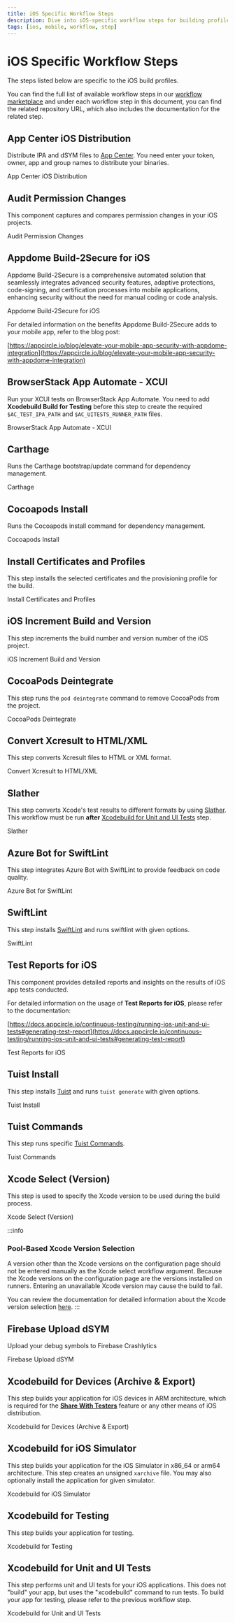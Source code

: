 ```yaml
---
title: iOS Specific Workflow Steps
description: Dive into iOS-specific workflow steps for building profiles. Access our workflow marketplace for a comprehensive list.
tags: [ios, mobile, workflow, step]
---
```


# iOS Specific Workflow Steps

The steps listed below are specific to the iOS build profiles.

You can find the full list of available workflow steps in our [workflow marketplace](https://github.com/appcircleio/appcircle-workflow-components) and under each workflow step in this document, you can find the related repository URL, which also includes the documentation for the related step.

## App Center iOS Distribution

Distribute IPA and dSYM files to [App Center](https://appcenter.ms/). You need enter your token, owner, app and group names to distribute your binaries.

<ContentRef url="/workflows/ios-specific-workflow-steps/appcenter-ios-distribution">
    App Center iOS Distribution
</ContentRef>

## Audit Permission Changes

This component captures and compares permission changes in your iOS projects.

<ContentRef url="/workflows/ios-specific-workflow-steps/audit-permission-change">
    Audit Permission Changes
</ContentRef>

## Appdome Build-2Secure for iOS

Appdome Build-2Secure is a comprehensive automated solution that seamlessly integrates advanced security features, adaptive protections, code-signing, and certification processes into mobile applications, enhancing security without the need for manual coding or code analysis.

<ContentRef url="/workflows/ios-specific-workflow-steps/appdome-build-to-secure-for-ios">
    Appdome Build-2Secure for iOS
</ContentRef>

For detailed information on the benefits Appdome Build-2Secure adds to your mobile app, refer to the blog post:

[https://appcircle.io/blog/elevate-your-mobile-app-security-with-appdome-integration](https://appcircle.io/blog/elevate-your-mobile-app-security-with-appdome-integration)

## BrowserStack App Automate - XCUI

Run your XCUI tests on BrowserStack App Automate. You need to add **Xcodebuild Build for Testing** before this step to create the required `$AC_TEST_IPA_PATH` and `$AC_UITESTS_RUNNER_PATH` files.

<ContentRef url="/workflows/ios-specific-workflow-steps/browserstack-app-automation">
    BrowserStack App Automate - XCUI
</ContentRef>

## Carthage

Runs the Carthage bootstrap/update command for dependency management.

<ContentRef url="/workflows/ios-specific-workflow-steps/carthage">
    Carthage
</ContentRef>

## Cocoapods Install

Runs the Cocoapods install command for dependency management.

<ContentRef url="/workflows/ios-specific-workflow-steps/cocoapods-install">
    Cocoapods Install
</ContentRef>

## Install Certificates and Profiles

This step installs the selected certificates and the provisioning profile for the build.

<ContentRef url="/workflows/ios-specific-workflow-steps/install-certificates-provisions">
    Install Certificates and Profiles
</ContentRef>

## iOS Increment Build and Version

This step increments the build number and version number of the iOS project.

<ContentRef url="/workflows/ios-specific-workflow-steps/ios-increment-build-and-version-number">
    iOS Increment Build and Version
</ContentRef>

## CocoaPods Deintegrate

This step runs the `pod deintegrate` command to remove CocoaPods from the project.

<ContentRef url="/workflows/ios-specific-workflow-steps/cocoapods-deintegrate">
    CocoaPods Deintegrate
</ContentRef>

## Convert Xcresult to HTML/XML

This step converts Xcresult files to HTML or XML format.

<ContentRef url="/workflows/ios-specific-workflow-steps/convert-xcresult-to-xml-html">
    Convert Xcresult to HTML/XML
</ContentRef>

## Slather

This step converts Xcode's test results to different formats by using [Slather](https://github.com/SlatherOrg/slather/). This workflow must be run **after** [Xcodebuild for Unit and UI Tests](#xcodebuild-for-unit-and-ui-tests) step.

<ContentRef url="/workflows/ios-specific-workflow-steps/slather">
    Slather
</ContentRef>

## Azure Bot for SwiftLint

This step integrates Azure Bot with SwiftLint to provide feedback on code quality.

<ContentRef url="/workflows/ios-specific-workflow-steps/azure-bot-for-swiftlint">
    Azure Bot for SwiftLint
</ContentRef>

## SwiftLint

This step installs [SwiftLint](https://github.com/realm/SwiftLint/) and runs swiftlint with given options.

<ContentRef url="/workflows/ios-specific-workflow-steps/swiftlint">
    SwiftLint
</ContentRef>

## Test Reports for iOS

This component provides detailed reports and insights on the results of iOS app tests conducted.

For detailed information on the usage of **Test Reports for iOS**, please refer to the documentation:

[https://docs.appcircle.io/continuous-testing/running-ios-unit-and-ui-tests#generating-test-report](https://docs.appcircle.io/continuous-testing/running-ios-unit-and-ui-tests#generating-test-report)

<ContentRef url="/workflows/ios-specific-workflow-steps/test-reports-for-ios">
    Test Reports for iOS
</ContentRef>

## Tuist Install

This step installs [Tuist](https://tuist.io/) and runs `tuist generate` with given options.

<ContentRef url="/workflows/ios-specific-workflow-steps/tuist-install">
    Tuist Install
</ContentRef>

## Tuist Commands

This step runs specific [Tuist Commands](https://tuist.io/).

<ContentRef url="/workflows/ios-specific-workflow-steps/tuist-commands">
    Tuist Commands
</ContentRef>

## Xcode Select (Version)

This step is used to specify the Xcode version to be used during the build process.

<ContentRef url="/workflows/ios-specific-workflow-steps/xcode-select">
Xcode Select (Version)
</ContentRef>

:::info

### Pool-Based Xcode Version Selection

A version other than the Xcode versions on the configuration page should not be entered manually as the Xcode select workflow argument.
Because the Xcode versions on the configuration page are the versions installed on runners.
Entering an unavailable Xcode version may cause the build to fail.

You can review the documentation for detailed information about the Xcode version selection [here](/self-hosted-appcircle/self-hosted-runner/configure-runner/manage-pools/#pool-based-xcode-version-selection).
:::

## Firebase Upload dSYM

Upload your debug symbols to Firebase Crashlytics

<ContentRef url="/workflows/ios-specific-workflow-steps/firebase-upload-dsym">
    Firebase Upload dSYM
</ContentRef>

## Xcodebuild for Devices (Archive & Export)

This step builds your application for iOS devices in ARM architecture, which is required for the [**Share With Testers**](/testing-distribution/create-or-select-a-distribution-profile) feature or any other means of iOS distribution.

<ContentRef url="/workflows/ios-specific-workflow-steps/xcodebuild-for-devices">
    Xcodebuild for Devices (Archive & Export)
</ContentRef>

## Xcodebuild for iOS Simulator

This step builds your application for the iOS Simulator in x86_64 or arm64 architecture. This step creates an unsigned `xarchive` file. You may also optionally install the application for given simulator.

<ContentRef url="/workflows/ios-specific-workflow-steps/xcodebuild-for-ios-simulator">
    Xcodebuild for iOS Simulator
</ContentRef>

## Xcodebuild for Testing

This step builds your application for testing.

<ContentRef url="/workflows/ios-specific-workflow-steps/xcodebuild-for-testing">
    Xcodebuild for Testing
</ContentRef>

## Xcodebuild for Unit and UI Tests

This step performs unit and UI tests for your iOS applications. This does not "build" your app, but uses the "xcodebuild" command to run tests. To build your app for testing, please refer to the previous workflow step.

<ContentRef url="/workflows/ios-specific-workflow-steps/xcodebuild-for-unit-and-ui-test">
    Xcodebuild for Unit and UI Tests
</ContentRef>
